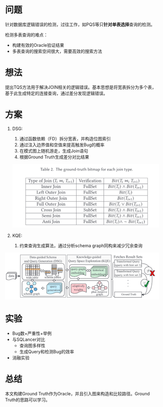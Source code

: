 # 问题

针对数据库逻辑错误的检测，过往工作，如PQS等只**针对单表选择**查询的检测。

检测多表查询的难点：

* 构建有效的Oracle验证结果
* 多表查询的搜索空间很大，需要高效的搜索方法

# 想法

提出TQS方法用于解决JOIN相关的逻辑错误。基本思想是将宽表拆分为多个表，基于此生成特定的连接查询，通过差分发现逻辑错误。

# 方案

1. DSG:

   1. 通过函数依赖（FD）拆分宽表，并构造位图索引
   2. 通过注入边界值和空值来提高触发Bug的概率
   3. 在模式图上随机游走，生成Join语句
   4. 根据Ground Truth生成差分对比结果

   ![1712647886803](image/TQS23/1712647886803.png)
2. KQE:

   1. 约束查询生成算法，通过分析schema graph同构来减少冗余查询

![1712632252013](image/TQS23/1712632252013.png)

# 实验

* Bug数+严重性+举例
* 与SQLancer对比
  * 查询图多样性
  * 生成Query和检测Bug的效率
* 消融实验

# 总结

本文构建Ground Truth作为Oracle，并且引入图来构造和比较路径。Ground Truth的思路可以学习。
